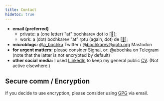 ```yaml
---
title: Contact
hidetoc: true
---
```

- **email (preferred)**
  + private: a (one letter) "at" bochkarev dot io [[🔑](/abochkarev-pubkey.asc)];
  + work: a (dot) bochkarev "at" rptu (again, dot) de [[🔑](/ab-RPTU-pubkey.asc)];
- **microblogs:** [@a_bochka](https://x.com/a_bochka) Twitter / [@bochkarev@qoto.org](https://qoto.org/@bochkarev) Mastodon
- **for urgent matters:** please consider [Signal](https://signal.org/), or: [@abochka](https://t.me/abochka) on
    [Telegram](https://telegram.org/faq#q-how-is-telegram-different-from-whatsapp) (note that the latter is not encrypted by default)
- **other social media:** I used [LinkedIn](https://www.linkedin.com/in/aabochkaryov) to keep my general public [CV](/bochkarev_cv.pdf). (Not active elsewhere.)

## Secure comm / Encryption
If you decide to use encryption, please consider using [GPG](https://gnupg.org/) via email.

<!-- ## Notes on software -->
<!-- <a name="xmpp"><b>XMPP:</b></a> That's pretty old and "unpopular" technology these days (well, apart from being integral part of some hugely popular commercial IMs). You'll need a client, such as [Gajim](https://gajim.org/) for Linux/Windows, or [Adium](https://adium.im/) for Mac (more [details](https://xmpp.org/software/clients.html)). I am very open to alternative suggestions, but this thing supports inline LaTeX and end-to-end encryption with _my_ key. To make the `xmpp://` link clickable in Firefox, see [this](https://wiki.xmpp.org/web/XMPP_URIs). -->

<!-- <\!-- <a name="GPG"><b>GPG (🔑):</b></a> the thing is not exactly user friendly. See, e.g., [this](https://futureboy.us/pgp.html) blogpost for more details on "how and why to use **G**NU **P**rivacy **G**uard". Also, there is a hardcore technical [manual](https://www.gnupg.org/gph/en/manual.html). -\-> -->
